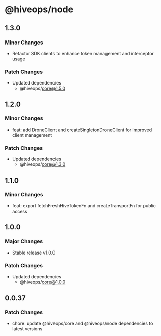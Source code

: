 # @hiveops/node

## 1.3.0

### Minor Changes

- Refactor SDK clients to enhance token management and interceptor usage

### Patch Changes

- Updated dependencies
  - @hiveops/core@1.5.0

## 1.2.0

### Minor Changes

- feat: add DroneClient and createSingletonDroneClient for improved client management

### Patch Changes

- Updated dependencies
  - @hiveops/core@1.3.0

## 1.1.0

### Minor Changes

- feat: export fetchFreshHiveTokenFn and createTransportFn for public access

## 1.0.0

### Major Changes

- Stable release v1.0.0

### Patch Changes

- Updated dependencies
  - @hiveops/core@1.0.0

## 0.0.37

### Patch Changes

- chore: update @hiveops/core and @hiveops/node dependencies to latest versions
